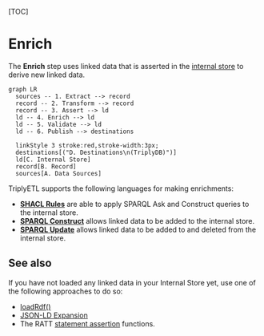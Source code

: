 [TOC]

# Enrich

The **Enrich** step uses linked data that is asserted in the [internal store](../generic/internal-store.md) to derive new linked data.

```mermaid
graph LR
  sources -- 1. Extract --> record
  record -- 2. Transform --> record
  record -- 3. Assert --> ld
  ld -- 4. Enrich --> ld
  ld -- 5. Validate --> ld
  ld -- 6. Publish --> destinations

  linkStyle 3 stroke:red,stroke-width:3px;
  destinations[("D. Destinations\n(TriplyDB)")]
  ld[C. Internal Store]
  record[B. Record]
  sources[A. Data Sources]
```

TriplyETL supports the following languages for making enrichments:

- [**SHACL Rules**](./shacl.md) are able to apply SPARQL Ask and Construct queries to the internal store.
- [**SPARQL Construct**](./sparql/construct.md) allows linked data to be added to the internal store.
- [**SPARQL Update**](./sparql/update.md) allows linked data to be added to and deleted from the internal store.



## See also

If you have not loaded any linked data in your Internal Store yet, use one of the following approaches to do so:

- [loadRdf()](../extract/rdf.md)
- [JSON-LD Expansion](../assert/json-ld.md)
- The RATT [statement assertion](../assert/ratt/statements.md) functions.
